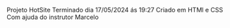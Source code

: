 Projeto HotSite Terminado dia 17/05/2024 ás 19:27
Criado em HTMl e CSS
Com ajuda do instrutor Marcelo